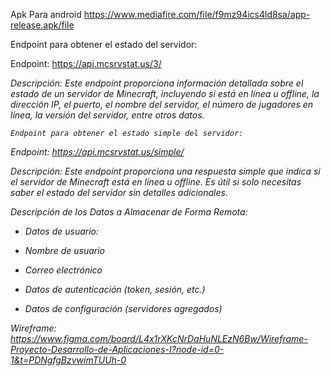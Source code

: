 
Apk Para android 
https://www.mediafire.com/file/f9mz94ics4ld8sa/app-release.apk/file


 Endpoint para obtener el estado del servidor:

 Endpoint: https://api.mcsrvstat.us/3/<address>

Descripción: Este endpoint proporciona información detallada sobre el estado de un servidor de Minecraft, incluyendo si está en línea u offline, la dirección IP, el puerto, el nombre del servidor, el número de jugadores en línea, la versión del servidor, entre otros datos.

    Endpoint para obtener el estado simple del servidor:

  Endpoint: https://api.mcsrvstat.us/simple/<address>

 Descripción: Este endpoint proporciona una respuesta simple que indica si el servidor de Minecraft está en línea u offline. Es útil si solo necesitas saber el estado del servidor sin detalles adicionales.



Descripción de los Datos a Almacenar de Forma Remota:


* Datos de usuario:
* Nombre de usuario
* Correo electrónico
* Datos de autenticación (token, sesión, etc.)

* Datos de configuración (servidores agregados)

Wireframe:
https://www.figma.com/board/L4x1rXKcNrDaHuNLEzN6Bw/Wireframe-Proyecto-Desarrollo-de-Aplicaciones-I?node-id=0-1&t=PDNgfgBzvwimTUUh-0
